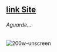 
<a href="https://aurorafortune.github.io/aurorafortune./"> <h2> link Site</h2></a> 

<h6>Aguarde...</h6>

![200w-unscreen](https://github.com/AuroraFortune/AuroraFortune/assets/169999805/3e4315dc-836e-4f47-9575-cb1e4caea503)

